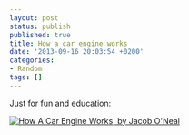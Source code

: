 ```yaml
---
layout: post
status: publish
published: true
title: How a car engine works
date: '2013-09-16 20:03:54 +0200'
categories:
- Random
tags: []
---
```


Just for fun and education:

[![How A Car Engine Works, by Jacob
O'Neal](http://jacoboneal.com/car-engine/car-engine-preview.gif)](http://jacoboneal.com/car-engine/)
